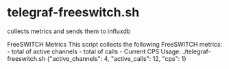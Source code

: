 # telegraf-freeswitch.sh
collects metrics and sends them to influxdb

FreeSWITCH Metrics
This script collects the following FreeSWITCH metrics:
    - total of active channels
    - total of calls
    - Current CPS
Usage:
	./telegraf-freeswitch.sh
	{"active_channels": 4, "active_calls": 12, "cps": 1}   
